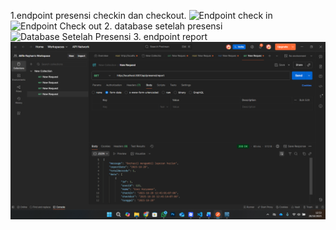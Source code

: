 1.endpoint presensi checkin dan checkout.
![Endpoint check in](<Screenshot (229).png>)
![Endpoint Check out](<Screenshot (230).png>)
2. database setelah presensi
![Database Setelah Presensi](<Screenshot 2025-10-28 124544.png>)
3. endpoint report
![Enpoint Report](<Screenshot (301).png>)